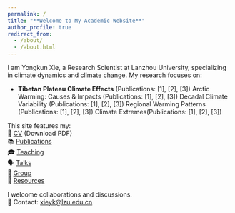 ```yaml
---
permalink: /
title: "**Welcome to My Academic Website**"
author_profile: true
redirect_from: 
  - /about/
  - /about.html
---
```


I am ​​Yongkun Xie​​, a ​​Research Scientist​​ at ​​Lanzhou University​​, specializing in ​​climate dynamics and climate change​​. My research focuses on:
- **Tibetan Plateau Climate Effects**​​ (Publications: [1], [2], [3])
​​Arctic Warming: Causes & Impacts​​ (Publications: [1], [2], [3])
​​Decadal Climate Variability​​ (Publications: [1], [2], [3])
​​Regional Warming Patterns​​ (Publications: [1], [2], [3])
​​Climate Extremes​​ (Publications: [1], [2], [3])


This site features my:  
📄 [CV](/assets/files/cv.pdf) (Download PDF)  
📚 [Publications](/publications/)  
🎓 [Teaching](/teaching/)  
🗣️ [Talks](/talks/)  
👥 [Group](/portfolio/)  
📂 [Resources](/year-archive/)  

I welcome collaborations and discussions.  
📧 Contact: xieyk@lzu.edu.cn



